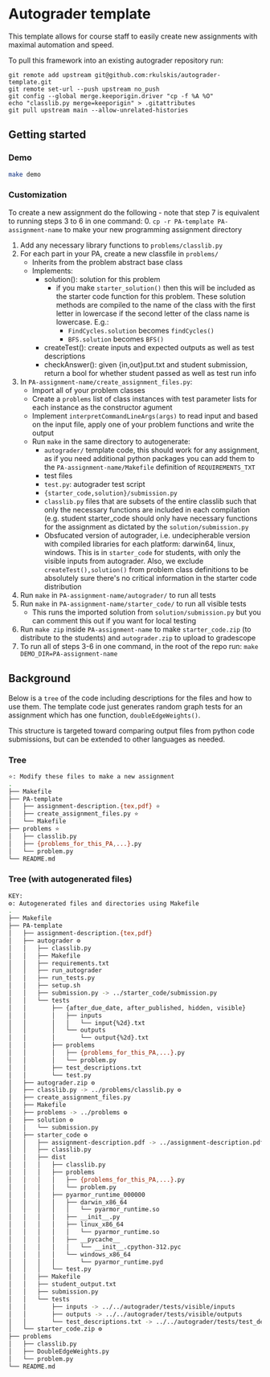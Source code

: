 # Autograder template
This template allows for course staff to easily create new assignments with
maximal automation and speed.

To pull this framework into an existing autograder repository run:
```
git remote add upstream git@github.com:rkulskis/autograder-template.git
git remote set-url --push upstream no_push
git config --global merge.keeporigin.driver "cp -f %A %O"
echo "classlib.py merge=keeporigin" > .gitattributes
git pull upstream main --allow-unrelated-histories
```

## Getting started
### Demo
```bash
make demo
```

### Customization
To create a new assignment do the following - note that step 7 is equivalent to
running steps 3 to 6 in one command:
0. `cp -r PA-template PA-assignment-name` to make your new programming
assignment directory
1. Add any necessary library functions to `problems/classlib.py`
2. For each part in your PA, create a new classfile in `problems/`
   * Inherits from the problem abstract base class
   * Implements:
	 * solution(): solution for this problem
		 * if you make `starter_solution()` then this will be included as the
		 starter code function for this problem. These solution methods are
		 compiled to the name of the class with the first letter in lowercase if
		 the second letter of the class name is lowercase. E.g.:
			 * `FindCycles.solution` becomes `findCycles()`
			 * `BFS.solution` becomes `BFS()`
	 * createTest(): create inputs and expected outputs as well as test
	 descriptions
	 * checkAnswer(): given {in,out}put.txt and student submission, return a
	 bool for whether student passed as well as test run info
3. In `PA-assignment-name/create_assignment_files.py`:
   * Import all of your problem classes
   * Create a `problems` list of class instances with test parameter lists for
   each instance as the constructor agument
   * Implement `interpretCommandLineArgs(args)` to read input and based on the
   input file, apply one of your problem functions and write the output
   * Run `make` in the same directory to autogenerate:
	 * `autograder/` template code, this should work for any assignment, as if
	 you need additional python packages you can add them to the
	 `PA-assignment-name/Makefile` definition of `REQUIREMENTS_TXT`
	 * test files
	 * `test.py`: autograder test script
	 * `{starter_code,solution}/submission.py`
	 * `classlib.py` files that are subsets of the entire classlib such that
	 only the necessary functions are included in each compilation (e.g. student
	 starter_code should only have necessary functions for the assignment as
	 dictated by the `solution/submission.py`
	 * Obsfucated version of autograder, i.e. undecipherable version with
	 compiled libraries for each platform: darwin64, linux, windows. This is in
	 `starter_code` for students, with only the visible inputs from
	 autograder. Also, we exclude `createTest(),solution()` from problem class
	 definitions to be absolutely sure there's no critical information in the
	 starter code distribution
4. Run `make` in `PA-assignment-name/autograder/` to run all tests
5. Run `make` in `PA-assignment-name/starter_code/` to run all visible tests
   * This runs the imported solution from `solution/submission.py` but you can
   comment this out if you want for local testing
6. Run `make zip` inside `PA-assignment-name` to make `starter_code.zip` (to
distribute to the students) and `autograder.zip` to upload to gradescope
7. To run all of steps 3-6 in one command, in the root of the repo run: `make
DEMO_DIR=PA-assignment-name`

## Background
Below is a `tree` of the code including descriptions for the files and how to
use them. The template code just generates random graph tests for an assignment
which has one function, `doubleEdgeWeights()`.

This structure is targeted toward comparing output files from python code
submissions, but can be extended to other languages as needed.
 
### Tree
```bash
⭐: Modify these files to make a new assignment
.
├── Makefile
├── PA-template
│   ├── assignment-description.{tex,pdf} ⭐
│   ├── create_assignment_files.py ⭐
│   └── Makefile
├── problems ⭐
│   ├── classlib.py
│   ├── {problems_for_this_PA,...}.py
│   └── problem.py
└── README.md
```
### Tree (with autogenerated files)
```bash
KEY:
⚙️: Autogenerated files and directories using Makefile
.
├── Makefile
├── PA-template
│   ├── assignment-description.{tex,pdf}
│   ├── autograder ⚙️
│   │   ├── classlib.py
│   │   ├── Makefile
│   │   ├── requirements.txt
│   │   ├── run_autograder
│   │   ├── run_tests.py
│   │   ├── setup.sh
│   │   ├── submission.py -> ../starter_code/submission.py
│   │   └── tests
│   │       ├── {after_due_date, after_published, hidden, visible}
│   │       │   ├── inputs
│   │       │   │   └── input{%2d}.txt
│   │       │   └── outputs
│   │       │       └── output{%2d}.txt
│   │       ├── problems
│   │       │   ├── {problems_for_this_PA,...}.py
│   │       │   └── problem.py
│   │       ├── test_descriptions.txt
│   │       └── test.py
│   ├── autograder.zip ⚙️
│   ├── classlib.py -> ../problems/classlib.py ⚙️
│   ├── create_assignment_files.py
│   ├── Makefile
│   ├── problems -> ../problems ⚙️
│   ├── solution ⚙️
│   │   └── submission.py
│   ├── starter_code ⚙️
│   │   ├── assignment-description.pdf -> ../assignment-description.pdf
│   │   ├── classlib.py
│   │   ├── dist
│   │   │   ├── classlib.py
│   │   │   ├── problems
│   │   │   │   ├── {problems_for_this_PA,...}.py
│   │   │   │   └── problem.py
│   │   │   ├── pyarmor_runtime_000000
│   │   │   │   ├── darwin_x86_64
│   │   │   │   │   └── pyarmor_runtime.so
│   │   │   │   ├── __init__.py
│   │   │   │   ├── linux_x86_64
│   │   │   │   │   └── pyarmor_runtime.so
│   │   │   │   ├── __pycache__
│   │   │   │   │   └── __init__.cpython-312.pyc
│   │   │   │   └── windows_x86_64
│   │   │   │       └── pyarmor_runtime.pyd
│   │   │   └── test.py
│   │   ├── Makefile
│   │   ├── student_output.txt
│   │   ├── submission.py
│   │   └── tests
│   │       ├── inputs -> ../../autograder/tests/visible/inputs
│   │       ├── outputs -> ../../autograder/tests/visible/outputs
│   │       └── test_descriptions.txt -> ../../autograder/tests/test_descriptions.txt
│   └── starter_code.zip ⚙️
├── problems
│   ├── classlib.py
│   ├── DoubleEdgeWeights.py
│   └── problem.py
└── README.md
```
